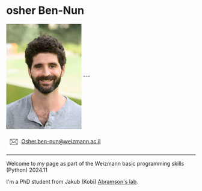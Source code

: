
# osher Ben-Nun
<img src="/pictures/my_pic.jpg" width="200" align="center">
---

<img src="/pictures/email-icon.jpg" width="40" align="center">Osher.ben-nun@weizmann.ac.il 

---

Welcome to my page as part of the Weizmann basic programming skills (Python) 2024.11


I'm a PhD student from Jakub (Kobi) [Abramson's lab](https://www.weizmann.ac.il/dept/irb/abramson/).
